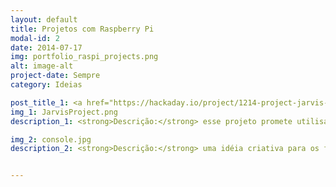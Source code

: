 ```yaml
---
layout: default
title: Projetos com Raspberry Pi
modal-id: 2
date: 2014-07-17
img: portfolio_raspi_projects.png
alt: image-alt
project-date: Sempre
category: Ideias

post_title_1: <a href="https://hackaday.io/project/1214-project-jarvis-ai-home-automation-assistant"><strong>Jarvis - Inteligência Artificial em casa (em inglês)</strong></a>
img_1: JarvisProject.png
description_1: <strong>Descrição:</strong> esse projeto promete utilisar uma solução baseada em Inteligência Artificial (IA) para reduzir o consumo de energia de sua casa e para oferecer um assistente pessoal artificial. As decisões são tomadas de acordo com o ambiente. Por exemplo, o seu novo assistente é capaz de ativar a máquina de café antes do usuário acordar, ou pode receber ordens como para apagar todas as luzes da casa.

img_2: console.jpg
description_2: <strong>Descrição:</strong> uma idéia criativa para os fãs de videogame que querem desenvolver a própria console portátil.


---
```

